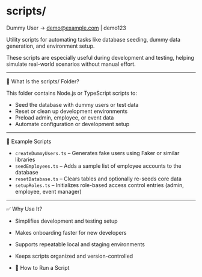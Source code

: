 # scripts/

Dummy User -> demo@example.com | demo123

Utility scripts for automating tasks like database seeding, dummy data generation, and environment setup.

These scripts are especially useful during development and testing, helping simulate real-world scenarios without manual effort.

---

🧩 What Is the scripts/ Folder?

This folder contains Node.js or TypeScript scripts to:

- Seed the database with dummy users or test data
- Reset or clean up development environments
- Preload admin, employee, or event data
- Automate configuration or development setup

---

📄 Example Scripts

- `createDummyUsers.ts` – Generates fake users using Faker or similar libraries
- `seedEmployees.ts` – Adds a sample list of employee accounts to the database
- `resetDatabase.ts` – Clears tables and optionally re-seeds core data
- `setupRoles.ts` – Initializes role-based access control entries (admin, employee, event manager)

---

✅ Why Use It?

- Simplifies development and testing setup
- Makes onboarding faster for new developers
- Supports repeatable local and staging environments
- Keeps scripts organized and version-controlled

- 📌 How to Run a Script
